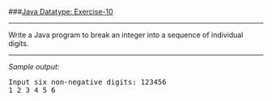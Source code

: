 ###[Java Datatype: Exercise-10](https://www.w3resource.com/java-exercises/datatypes/java-datatype-exercise-10.php)
***
<p>Write a Java program to break an integer into a sequence of individual digits.</p>

***
_Sample output:_
<pre class="output">Input six non-negative digits: 123456                                                                         
1 2 3 4 5 6 
</pre>